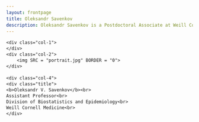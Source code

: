 ```yaml
---
layout: frontpage
title: Oleksandr Savenkov
description: Oleksandr Savenkov is a Postdoctoral Associate at Weill Cornell Medicine
---
```


<div class="row">

    <div class="col-1">
    </div>
    <div class="col-2">
        <img SRC = "portrait.jpg" BORDER = "0">
    </div>

    <div class="col-4">
    <div class="title">
    <b>Oleksandr V. Savenkov</b><br>
    Assistant Professor<br>
    Division of Biostatistics and Epidemiology<br>
    Weill Cornell Medicine<br>
    </div>
</div>    

</div>
